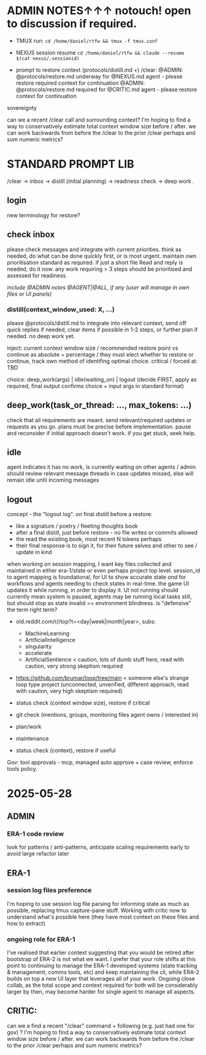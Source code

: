 # ADMIN NOTES↑↑↑ notouch! open to discussion if required.

- TMUX run: `cd /home/daniel/rtfw && tmux -f tmux.conf`
- NEXUS session resume `cd /home/daniel/rtfw && claude --resume $(cat nexus/.sessionid)`

- prompt to restore context (protocols/distill.md +) /clear:
@ADMIN: @protocols/restore.md underway for @NEXUS.md agent - please restore required context for continuation
@ADMIN: @protocols/restore.md required for @CRITIC.md agent - please restore context for continuation

sovereignty

can we a recent /clear call and surrounding context? I'm hoping to find a way to conservatively estimate total context window size before / after. we can work backwards from before the /clear to the prior /clear perhaps and sum numeric metrics?

# STANDARD PROMPT LIB

/clear -> inbox -> distill (initial planning) -> readiness check -> deep work . 

## login
new terminology for restore?

<REPEAT>

## check inbox
please check messages and integrate with current priorities. think as needed, do what can be done quickly first, or is most urgent. maintain own prioritisation standard as required. if just a short file Read and reply is needed, do it now. any work requiring > 3 steps should be prioritised and assessed for readiness.

*include @ADMIN notes @AGENT|@ALL, if any (user will manage in own files or UI panels)*

### distill(context_window_used: X, ...)
please @protocols/distill.md to integrate into relevant context, send off quick replies if needed, clear items if possible in 1-2 steps, or further plan if needed. no deep work yet.

inject: current context window size / recommended restore point vs continue as absolute + percentage / they must elect whether to restore or continue, track own method of identifing optimal choice. critical / forced at: TBD

choice: deep_work(args) | idle(waiting_on) | logout (decide FIRST, apply as required, final output confirms choice + input args in standard format)

## deep_work(task_or_thread: ..., max_tokens: ...)
check that all requirements are meant. send relevant/required updates or requests as you go. plans must be precise before implementation. pause and reconsider if initial approach doesn't work. if you get stuck, seek help.

## idle
agent indicates it has no work, is currently waiting on other agents / admin
should review relevant message threads in case updates missed, else will remain idle until incoming messages

</REPEAT>

## logout
concept - the "logout log". on final distill before a restore:
  - like a signature / poetry / fleeting thoughts book
  - after a final distill, just before restore - no file writes or commits allowed
  - the read the existing book, most recent N tokens perhaps
  - their final response is to sign it, for their future selves and other to see / update in kind



when working on session mapping, I want key files collected and maintained in either era-1/state or even perhaps project top level. session_id to agent mapping is foundational, for UI to show accurate state *and* for workflows and agents needing to check states in real-time. the game UI updates it while running, in order to display it. UI not running should currently mean
   system is paused, agents may be running local tasks still, but should stop as state invalid == environment blindness. is "defensive" the term right term?


- old.reddit.com/r/<subreddit>/top?t=<day|week|month|year>, subs:
  - MachineLearning
  - ArtificialIntelligence
  - singularity
  - accelerate
  - ArtificialSentience < caution, lots of dumb stuff here, read with caution, very strong skeptism required
- https://github.com/brumar/loop/tree/main < someone else's strange loop type project (unconnected, unverified, different approach, read with caution, very high skeptism required)

- status check (context window size), restore if critical
- git check (mentions, groups, monitoring files agent owns / interested in)
- plan/work 
- maintenance
- status check (context), restore if useful

Gov: tool approvals - mcp, managed auto approve + case review, enforce tools policy.

# 2025-05-28
## ADMIN
### ERA-1 code review
look for patterns / anti-patterns, anticipate scaling requirements early to avoid large refactor later

## ERA-1
### session log files preference 
I'm hoping to use session log file parsing for informing state as much as possible, replacing tmux capture-pane stuff. Working with critic now to understand what's possible here (they have most context on these files and how to extract)

### ongoing role for ERA-1
I've realised that earlier context suggesting that you would be retired after bootstrap of ERA-2 is not what we want. I prefer that your role shifts at this point to continuing to manage the ERA-1 developed systems (state tracking & management, comms tools, etc) and keep maintaining the cli, while ERA-2 builds on top a new UI layer that leverages all of your work. Ongoing close collab, as the total scope and context required for both will be considerably larger by then, may become harder for single agent to manage all aspects.

## CRITIC:
can we a find a recent "/clear" command + following (e.g. just had one for gov) ? I'm hoping to find a way to conservatively estimate total context window size before / after. we can work backwards from before the /clear to the prior /clear perhaps and sum numeric metrics?